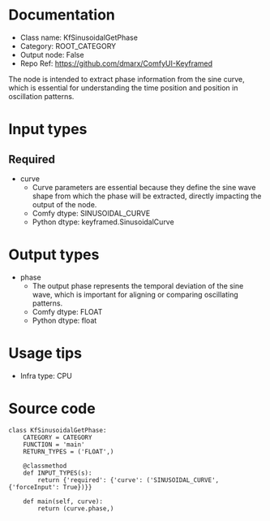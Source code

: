 # Documentation
- Class name: KfSinusoidalGetPhase
- Category: ROOT_CATEGORY
- Output node: False
- Repo Ref: https://github.com/dmarx/ComfyUI-Keyframed

The node is intended to extract phase information from the sine curve, which is essential for understanding the time position and position in oscillation patterns.

# Input types
## Required
- curve
    - Curve parameters are essential because they define the sine wave shape from which the phase will be extracted, directly impacting the output of the node.
    - Comfy dtype: SINUSOIDAL_CURVE
    - Python dtype: keyframed.SinusoidalCurve

# Output types
- phase
    - The output phase represents the temporal deviation of the sine wave, which is important for aligning or comparing oscillating patterns.
    - Comfy dtype: FLOAT
    - Python dtype: float

# Usage tips
- Infra type: CPU

# Source code
```
class KfSinusoidalGetPhase:
    CATEGORY = CATEGORY
    FUNCTION = 'main'
    RETURN_TYPES = ('FLOAT',)

    @classmethod
    def INPUT_TYPES(s):
        return {'required': {'curve': ('SINUSOIDAL_CURVE', {'forceInput': True})}}

    def main(self, curve):
        return (curve.phase,)
```